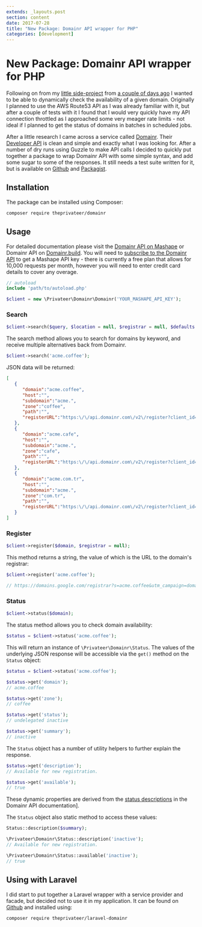 ```yaml
---
extends: _layouts.post
section: content
date: 2017-07-28
title: "New Package: Domainr API wrapper for PHP"
categories: [development]
---
```

# New Package: Domainr API wrapper for PHP

Following on from my [little side-project](https://github.com/theprivateer/domain-dictionary) from [a couple of days ago](/building-a-dictionary-of-domain-names) I wanted to be able to dynamically check the availability of a given domain.  Originally I planned to use the AWS Route53 API as I was already familiar with it, but after a couple of tests with it I found that I would very quickly have my API connection throttled as I approached some very meager rate limits - not ideal if I planned to get the status of domains in batches in scheduled jobs.

After a little research I came across a service called [Domainr](https://domainr.com/).  Their [Developer API](https://domainr.build/) is clean and simple and exactly what I was looking for.  After a number of dry runs using Guzzle to make API calls I decided to quickly put together a package to wrap Domainr API with some simple syntax, and add some sugar to some of the responses.  It still needs a test suite written for it, but is available on [Github](https://github.com/theprivateer/domainr) and [Packagist](https://packagist.org/packages/theprivateer/domainr).

## Installation

The package can be installed using Composer:

```bash
composer require theprivateer/domainr
```

## Usage

For detailed documentation please visit the [Domainr API on Mashape](https://market.mashape.com/domainr/domainr) or Domainr API on [Domainr.build](https://domainr.build/v2.0/docs).  You will need to [subscribe to the Domainr API](https://market.mashape.com/domainr/domainr/pricing) to get a Mashape API key - there is currently a free plan that allows for 10,000 requests per month, however you will need to enter credit card details to cover any overage.

```php
// autoload
include 'path/to/autoload.php'

$client = new \Privateer\Domainr\Domainr('YOUR_MASHAPE_API_KEY');

```

### Search

```php
$client->search($query, $location = null, $registrar = null, $defaults = null);
```
The search method allows you to search for domains by keyword, and receive multiple alternatives back from Domainr.

```php
$client->search('acme.coffee');
```
JSON data will be returned:

```json
[
   {
      "domain":"acme.coffee",
      "host":"",
      "subdomain":"acme.",
      "zone":"coffee",
      "path":"",
      "registerURL":"https:\/\/api.domainr.com\/v2\/register?client_id=mashape-salimgrsy&domain=acme.coffee&registrar=&source="
   },
   {
      "domain":"acme.cafe",
      "host":"",
      "subdomain":"acme.",
      "zone":"cafe",
      "path":"",
      "registerURL":"https:\/\/api.domainr.com\/v2\/register?client_id=mashape-salimgrsy&domain=acme.cafe&registrar=&source="
   },
   {
      "domain":"acme.com.tr",
      "host":"",
      "subdomain":"acme.",
      "zone":"com.tr",
      "path":"",
      "registerURL":"https:\/\/api.domainr.com\/v2\/register?client_id=mashape-salimgrsy&domain=acme.com.tr&registrar=&source="
   }
]
```

### Register

```php
$client->register($domain, $registrar = null);
```
This method returns a string, the value of which is the URL to the domain's registrar:

```php
$client->register('acme.coffee');

// https://domains.google.com/registrar?s=acme.coffee&utm_campaign=domainr.com&utm_content=&af=domainr.com
```

### Status

```php
$client->status($domain);
```
The status method allows you to check domain availability:

```php
$status = $client->status('acme.coffee');
```

This will return an instance of `\Privateer\Domainr\Status`.  The values of the underlying JSON response will be accessible via the `get()` method on the `Status` object:

```php
$status = $client->status('acme.coffee');

$status->get('domain');
// acme.coffee

$status->get('zone');
// coffee

$status->get('status');
// undelegated inactive

$status->get('summary');
// inactive
```

The `Status` object has a number of utility helpers to further explain the response.

```php
$status->get('description');
// Available for new registration.

$status->get('available');
// true
```

These dynamic properties are derived from the [status descriptions](https://domainr.build/docs/status#section-domain-status) in the Domainr API documentation].

The `Status` object also static method to access these values:

```php
Status::description($summary);
```

```php
\Privateer\Domainr\Status::description('inactive');
// Available for new registration.

\Privateer\Domainr\Status::available('inactive');
// true
```
## Using with Laravel

I did start to put together a Laravel wrapper with a service provider and facade, but decided not to use it in my application.  It can be found on [Github](https://github.com/theprivateer/laravel-domainr) and installed using:

```bash
composer require theprivateer/laravel-domainr
```
